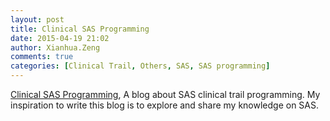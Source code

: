 ```yaml
---
layout: post
title: Clinical SAS Programming
date: 2015-04-19 21:02
author: Xianhua.Zeng
comments: true
categories: [Clinical Trail, Others, SAS, SAS programming]
---
```

<a href="http://www.xianhuazeng.com/en/"><span style="text-decoration: underline;">Clinical SAS Programming</span></a>, A blog about SAS clinical trail programming. My inspiration to write this blog is to explore and share my knowledge on SAS.
